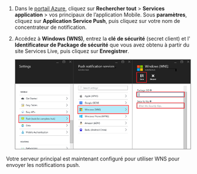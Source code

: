 
1. Dans le [portail Azure](https://portal.azure.com/), cliquez sur **Rechercher tout** > **Services application** > vos principaux de l’application Mobile. Sous **paramètres**, cliquez sur **Application Service Push**, puis cliquez sur votre nom de concentrateur de notification.

2. Accédez à **Windows (WNS)**, entrez la **clé de sécurité** (secret client) et l' **Identificateur de Package de sécurité** que vous avez obtenu à partir du site Services Live, puis cliquez sur **Enregistrer**.

    ![Définir la clé WNS dans le portail](./media/app-service-mobile-configure-wns/mobile-push-wns-credentials.png)

Votre serveur principal est maintenant configuré pour utiliser WNS pour envoyer les notifications push.
